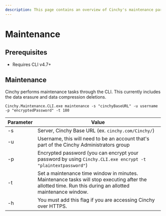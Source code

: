 ```yaml
---
description: This page contains an overview of Cinchy's maintenance parameters.
---
```


# Maintenance

## Prerequisites

* Requires CLI v4.7+

## Maintenance

Cinchy performs maintenance tasks through the CLI. This currently includes the data erasure and data compression deletions.

```
Cinchy.Maintenance.CLI.exe maintenance -s "cinchyBaseURL" -u username -p "encryptedPassword" -t 180
```

| Parameter | Value                                                                                                                                                                             |
| --------- | --------------------------------------------------------------------------------------------------------------------------------------------------------------------------------- |
| -s        | Server, Cinchy Base URL (ex. `cinchy.com/Cinchy/`)                                                                                                                             |
| -u        | Username, this will need to be an account that's part of the Cinchy Administrators group                                                                                         |
| -p        | Encrypted password (you can encrypt your password by using `Cinchy.CLI.exe encrypt -t "plaintextpassword"`)                                                                        |
| -t        | Set a maintenance time window in minutes. Maintenance tasks will stop executing after the allotted time. Run this during an allotted maintenance window. |
| -h        | You must add this flag if you are accessing Cinchy over HTTPS.                                                                                                               |
